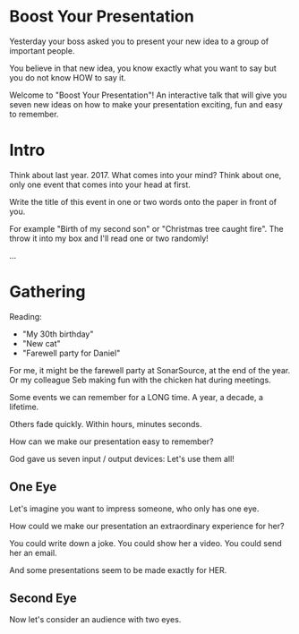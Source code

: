 Boost Your Presentation
============

Yesterday your boss asked you to present
your new idea
to a group of important people.

You believe in that new idea,
you know exactly what you want to say
but you do not know HOW to say it.

Welcome to "Boost Your Presentation"!
An interactive talk that will give you seven new ideas
on how to make your presentation exciting, fun and easy to remember.

# Intro

Think about last year. 2017.
What comes into your mind?
Think about one, only one event that comes into your head at first.

Write the title of this event
in one or two words onto the paper in front of you.

For example "Birth of my second son" or "Christmas tree caught fire".
The throw it into my box and I'll read one or two randomly!

...

# Gathering

Reading:
* "My 30th birthday"
* "New cat"
* "Farewell party for Daniel"

For me, it might be the farewell party at SonarSource,
at the end of the year.
Or my colleague Seb making fun with the chicken hat during meetings.

Some events we can remember for a LONG time.
A year, a decade, a lifetime.

Others fade quickly. Within hours, minutes seconds.

How can we make our presentation easy to remember?

God gave us seven input / output devices:
Let's use them all!

## One Eye

Let's imagine you want to impress someone,
who only has one eye.

How could we make our presentation an extraordinary experience for her?

You could write down a joke.
You could show her a video.
You could send her an email.

And some presentations seem to be made exactly for HER.

## Second Eye

Now let's consider an audience with two eyes.
